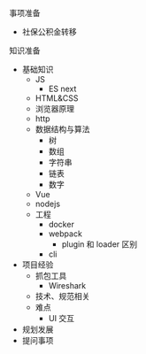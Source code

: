 事项准备

- 社保公积金转移

知识准备

- 基础知识
  - JS
    - ES next
  - HTML&CSS
  - 浏览器原理
  - http
  - 数据结构与算法
    - 树
    - 数组
    - 字符串
    - 链表
    - 数字
  - Vue
  - nodejs
  - 工程
    - docker
    - webpack
      - plugin 和 loader 区别
    - cli
- 项目经验
  - 抓包工具
    - Wireshark
  - 技术、规范相关
  - 难点
    - UI 交互
- 规划发展
- 提问事项